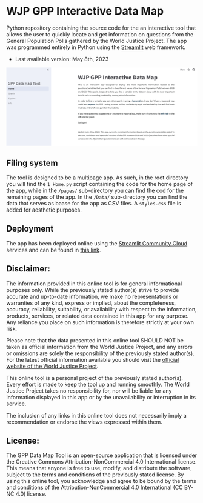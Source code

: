 # WJP GPP Interactive Data Map

Python repository containing the source code for the an interactive tool that allows the user to quickly locate and get information on questions from the General Population Polls gathered by the World Justice Project. The app was programmed entirely in Python using the [Streamlit](https://streamlit.io/) web framework. 

* Last available version: May 8th, 2023

![](Media/home.png)

## Filing system
The tool is designed to be a multipage app. As such, in the root directory you will find the `1_Home.py` script containing the code for the home page of the app, while in the `/pages/` sub-directory you can find the cod for the remaining pages of the app. In the `/Data/` sub-directory you can find the data that serves as baase for the app as CSV files. A `styles.css` file is added for aesthetic purposes.

## Deployment
The app has been deployed online using the [Streamlit Community Cloud](https://streamlit.io/cloud) services and can be found in [this link](https://gpp-datamap.streamlit.app/).

## Disclaimer:
The information provided in this online tool is for general informational purposes only. While the previously stated author(s) strive to provide accurate and up-to-date information, we make no representations or warranties of any kind, express or implied, about the completeness, accuracy, reliability, suitability, or availability with respect to the information, products, services, or related data contained in this app for any purpose. Any reliance you place on such information is therefore strictly at your own risk.

Please note that the data presented in this online tool SHOULD NOT be taken as official information from the World Justice Project, and any errors or omissions are solely the responsibility of the previously stated author(s). For the latest official information available you should visit the [official website of the World Justice Project](https://worldjusticeproject.org/).

This online tool is a personal project of the previously stated author(s). Every effort is made to keep the tool up and running smoothly. The World Justice Project takes no responsibility for, nor will be liable for any information displayed in this app or by the unavailability or interruption in its service.

The inclusion of any links in this online tool does not necessarily imply a recommendation or endorse the views expressed within them.

## License:
The GPP Data Map Tool is an open-source application that is licensed under the Creative Commons Attribution-NonCommercial 4.0 International license. This means that anyone is free to use, modify, and distribute the software, subject to the terms and conditions of the previously stated license. By using this online tool, you acknowledge and agree to be bound by the terms and conditions of the Attribution-NonCommercial 4.0 International (CC BY-NC 4.0) license.
